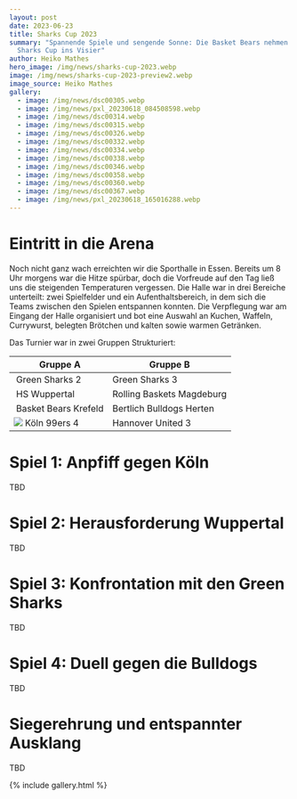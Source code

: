 ```yaml
---
layout: post
date: 2023-06-23
title: Sharks Cup 2023
summary: "Spannende Spiele und sengende Sonne: Die Basket Bears nehmen den
  Sharks Cup ins Visier"
author: Heiko Mathes
hero_image: /img/news/sharks-cup-2023.webp
image: /img/news/sharks-cup-2023-preview2.webp
image_source: Heiko Mathes
gallery:
  - image: /img/news/dsc00305.webp
  - image: /img/news/pxl_20230618_084508598.webp
  - image: /img/news/dsc00314.webp
  - image: /img/news/dsc00315.webp
  - image: /img/news/dsc00326.webp
  - image: /img/news/dsc00332.webp
  - image: /img/news/dsc00334.webp
  - image: /img/news/dsc00338.webp
  - image: /img/news/dsc00346.webp
  - image: /img/news/dsc00358.webp
  - image: /img/news/dsc00360.webp
  - image: /img/news/dsc00367.webp
  - image: /img/news/pxl_20230618_165016288.webp
---
```

# Eintritt in die Arena

Noch nicht ganz wach erreichten wir die Sporthalle in Essen. Bereits um 8 Uhr morgens war die Hitze spürbar, doch die Vorfreude auf den Tag ließ uns die steigenden Temperaturen vergessen. Die Halle war in drei Bereiche unterteilt: zwei Spielfelder und ein Aufenthaltsbereich, in dem sich die Teams zwischen den Spielen entspannen konnten. Die Verpflegung war am Eingang der Halle organisiert und bot eine Auswahl an Kuchen, Waffeln, Currywurst, belegten Brötchen und kalten sowie warmen Getränken.

Das Turnier war in zwei Gruppen Strukturiert:

| ﻿ **Gruppe A**         | **Gruppe B**              |
| ---------------------- | ------------------------- |
| ﻿ Green Sharks 2       | Green Sharks 3            |
| ﻿ HS Wuppertal         | Rolling Baskets Magdeburg |
| ﻿ Basket Bears Krefeld | Bertlich Bulldogs Herten  |
| ![](/img/news/logo_99ers_facebook.png) Köln 99ers 4           | Hannover United 3 |

# Spiel 1: Anpfiff gegen Köln

T﻿BD

# S﻿piel 2: Herausforderung Wuppertal

T﻿BD

# S﻿piel 3: Konfrontation mit den Green Sharks

T﻿BD

# S﻿piel 4: Duell gegen die Bulldogs

T﻿BD

# Siegerehrung und entspannter Ausklang

T﻿BD

{% include gallery.html %}
